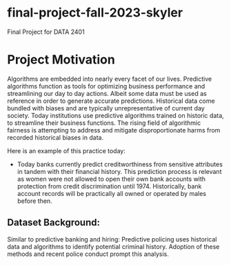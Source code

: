 # final-project-fall-2023-skyler
Final Project for DATA 2401

# Project Motivation
Algorithms are embedded into nearly every facet of our lives. Predictive algorithms function as tools for optimizing business performance and streamlining our day to day actions. Albeit some data must be used as reference in order to generate accurate predictions. Historical data come bundled with biases and are typically unrepresentative of current day society. Today institutions use predictive algorithms trained on historic data, to streamline their business functions. The rising field of algorithmic fairness is attempting to address and mitigate disproportionate harms from recorded historical biases in data.

Here is an example of this practice today:

-   Today banks currently predict creditworthiness from sensitive attributes in tandem with their financial history. This prediction process is relevant as women were not allowed to open their own bank accounts with protection from credit discrimination until 1974. Historically, bank account records will be practically all owned or operated by males before then.

## Dataset Background:

Similar to predictive banking and hiring: Predictive policing uses historical data and algorithms to identify potential criminal history. Adoption of these methods and recent police conduct prompt this analysis.

